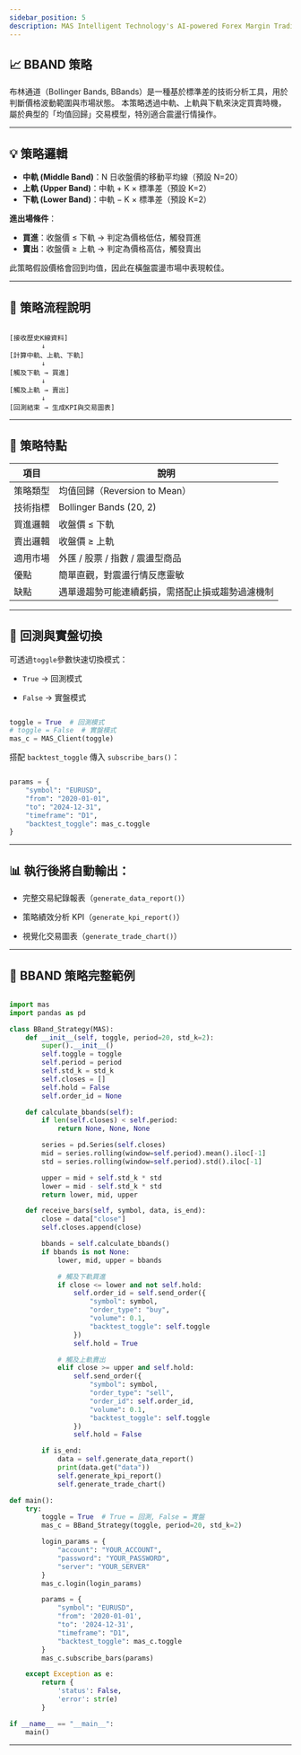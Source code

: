```yaml
---
sidebar_position: 5
description: MAS Intelligent Technology's AI-powered Forex Margin Trading Platform with full MetaTrader MT5 broker integration allows investors to generate automated trading strategies simply by entering text. Supports instant backtesting,real-time data synchronization,and seamless multi-broker switching. No coding experience required to easily launch AI automated trading,optimize strategies,and reduce market risk. Designed for both individual traders and financial institutions with standardized MetaTrader MT5-compatible APIs,automated backtesting,and quantitative strategy optimization to help enterprises deploy stable and efficient trading solutions quickly.
---
```


## 📈 BBAND 策略

布林通道（Bollinger Bands, BBands）是一種基於標準差的技術分析工具，用於判斷價格波動範圍與市場狀態。
本策略透過中軌、上軌與下軌來決定買賣時機，屬於典型的「均值回歸」交易模型，特別適合震盪行情操作。

---

## 💡 策略邏輯

- **中軌 (Middle Band)**：N 日收盤價的移動平均線（預設 N=20）  
- **上軌 (Upper Band)**：中軌 + K × 標準差（預設 K=2）  
- **下軌 (Lower Band)**：中軌 − K × 標準差（預設 K=2）  

**進出場條件**：  
- **買進**：收盤價 ≤ 下軌 → 判定為價格低估，觸發買進  
- **賣出**：收盤價 ≥ 上軌 → 判定為價格高估，觸發賣出  

此策略假設價格會回到均值，因此在橫盤震盪市場中表現較佳。

---

## 🔁 策略流程說明

```text

[接收歷史K線資料]
        ↓
[計算中軌、上軌、下軌]
        ↓
[觸及下軌 → 買進]
        ↓
[觸及上軌 → 賣出]
        ↓
[回測結束 → 生成KPI與交易圖表]

```

---

## 🧩 策略特點

| 項目   | 說明                       |
| ---- | ------------------------ |
| 策略類型 | 均值回歸（Reversion to Mean）  |
| 技術指標 | Bollinger Bands (20, 2)  |
| 買進邏輯 | 收盤價 ≤ 下軌                 |
| 賣出邏輯 | 收盤價 ≥ 上軌                 |
| 適用市場 | 外匯 / 股票 / 指數 / 震盪型商品     |
| 優點   | 簡單直觀，對震盪行情反應靈敏           |
| 缺點   | 遇單邊趨勢可能連續虧損，需搭配止損或趨勢過濾機制 |

---

## 🚀 回測與實盤切換

可透過`toggle`參數快速切換模式：

- `True` → 回測模式

- `False` → 實盤模式

```python

toggle = True  # 回測模式
# toggle = False  # 實盤模式
mas_c = MAS_Client(toggle)

```

搭配 `backtest_toggle` 傳入 `subscribe_bars()`：

```python

params = {
    "symbol": "EURUSD",
    "from": "2020-01-01",
    "to": "2024-12-31",
    "timeframe": "D1",
    "backtest_toggle": mas_c.toggle
}

```

---

## 📊 執行後將自動輸出：

- 完整交易紀錄報表（`generate_data_report()`）

- 策略績效分析 KPI（`generate_kpi_report()`）

- 視覺化交易圖表（`generate_trade_chart()`）

---

## 📘 BBAND 策略完整範例

```python

import mas
import pandas as pd

class BBand_Strategy(MAS):
    def __init__(self, toggle, period=20, std_k=2):
        super().__init__()
        self.toggle = toggle
        self.period = period
        self.std_k = std_k
        self.closes = []
        self.hold = False
        self.order_id = None

    def calculate_bbands(self):
        if len(self.closes) < self.period:
            return None, None, None

        series = pd.Series(self.closes)
        mid = series.rolling(window=self.period).mean().iloc[-1]
        std = series.rolling(window=self.period).std().iloc[-1]

        upper = mid + self.std_k * std
        lower = mid - self.std_k * std
        return lower, mid, upper

    def receive_bars(self, symbol, data, is_end):
        close = data["close"]
        self.closes.append(close)

        bbands = self.calculate_bbands()
        if bbands is not None:
            lower, mid, upper = bbands

            # 觸及下軌買進
            if close <= lower and not self.hold:
                self.order_id = self.send_order({
                    "symbol": symbol,
                    "order_type": "buy",
                    "volume": 0.1,
                    "backtest_toggle": self.toggle
                })
                self.hold = True

            # 觸及上軌賣出
            elif close >= upper and self.hold:
                self.send_order({
                    "symbol": symbol,
                    "order_type": "sell",
                    "order_id": self.order_id,
                    "volume": 0.1,
                    "backtest_toggle": self.toggle
                })
                self.hold = False

        if is_end:
            data = self.generate_data_report()
            print(data.get("data"))
            self.generate_kpi_report()
            self.generate_trade_chart()

def main():
    try:
        toggle = True  # True = 回測, False = 實盤
        mas_c = BBand_Strategy(toggle, period=20, std_k=2)

        login_params = {
            "account": "YOUR_ACCOUNT",
            "password": "YOUR_PASSWORD",
            "server": "YOUR_SERVER"
        }
        mas_c.login(login_params)

        params = {
            "symbol": "EURUSD",
            "from": '2020-01-01',
            "to": '2024-12-31',
            "timeframe": "D1",
            "backtest_toggle": mas_c.toggle
        }
        mas_c.subscribe_bars(params)

    except Exception as e:
        return {
            'status': False,
            'error': str(e)
        }

if __name__ == "__main__":
    main()

```

---